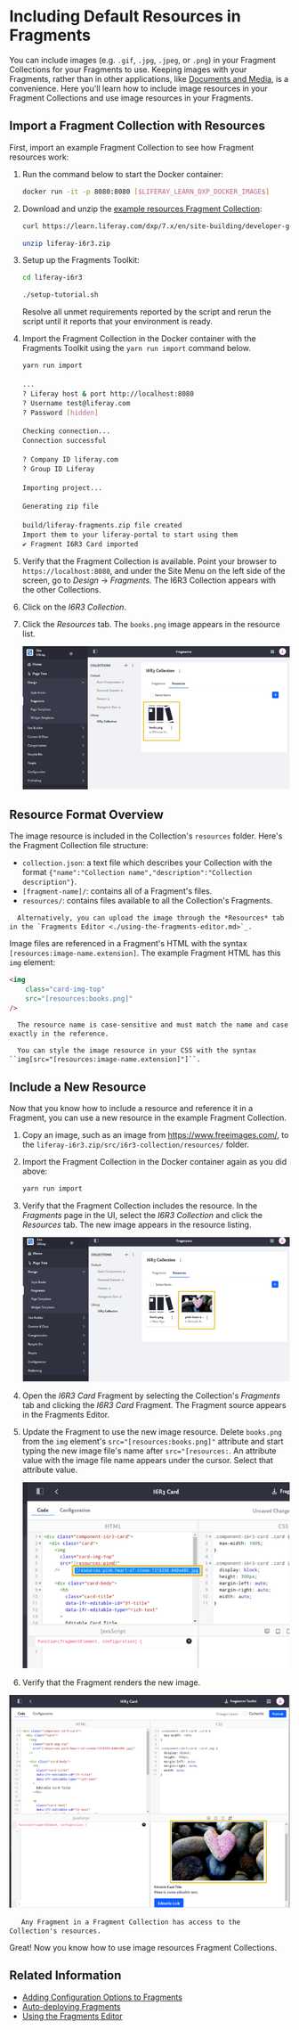 # Including Default Resources in Fragments

You can include images (e.g. `.gif`, `.jpg`, `.jpeg`, or `.png`) in your Fragment Collections for your Fragments to use. Keeping images with your Fragments, rather than in other applications, like [Documents and Media](../../../content-authoring-and-management/documents-and-media/sharing-documents-and-media.md), is a convenience. Here you'll learn how to include image resources in your Fragment Collections and use image resources in your Fragments.

## Import a Fragment Collection with Resources

First, import an example Fragment Collection to see how Fragment resources work:

1. Run the command below to start the Docker container:

    ```bash
    docker run -it -p 8080:8080 [$LIFERAY_LEARN_DXP_DOCKER_IMAGE$]
    ```

1. Download and unzip the [example resources Fragment Collection](https://learn.liferay.com/dxp/7.x/en/site-building/developer-guide/developing-page-fragments/liferay-i6r3.zip):

    ```bash
    curl https://learn.liferay.com/dxp/7.x/en/site-building/developer-guide/developing-page-fragments/liferay-i6r3.zip -O
    ```

    ```bash
    unzip liferay-i6r3.zip
    ```

1. Setup up the Fragments Toolkit:

    ```bash
    cd liferay-i6r3
    ```

    ```bash
    ./setup-tutorial.sh
    ```

    Resolve all unmet requirements reported by the script and rerun the script until it reports that your environment is ready.

1. Import the Fragment Collection in the Docker container with the Fragments Toolkit using the `yarn run import` command below. 

    ```bash
    yarn run import

    ...
    ? Liferay host & port http://localhost:8080
    ? Username test@liferay.com
    ? Password [hidden]

    Checking connection...
    Connection successful

    ? Company ID liferay.com
    ? Group ID Liferay

    Importing project...

    Generating zip file

    build/liferay-fragments.zip file created
    Import them to your liferay-portal to start using them
    ✔ Fragment I6R3 Card imported
    ```

1. Verify that the Fragment Collection is available. Point your browser to `https://localhost:8080`, and under the Site Menu on the left side of the screen, go to *Design* &rarr; *Fragments*. The I6R3 Collection appears with the other Collections.

1. Click on the *I6R3 Collection*.

1. Click the *Resources* tab. The `books.png` image appears in the resource list.

    ![The resource is available in the Collection.](./including-default-resources-with-fragments/images/01.png)

## Resource Format Overview

The image resource is included in the Collection's `resources` folder. Here's the Fragment Collection file structure:

* `collection.json`: a text file which describes your Collection with the format `{"name":"Collection name","description":"Collection description"}`.
* `[fragment-name]/`: contains all of a Fragment's files.
* `resources/`: contains files available to all the Collection's Fragments.

```tip::
  Alternatively, you can upload the image through the *Resources* tab in the `Fragments Editor <./using-the-fragments-editor.md>`_.
```

Image files are referenced in a Fragment's HTML with the syntax `[resources:image-name.extension]`. The example Fragment HTML has this `img` element:

```html
<img
    class="card-img-top"
    src="[resources:books.png]"
/>
```

```note::
  The resource name is case-sensitive and must match the name and case exactly in the reference.
```

```tip::
  You can style the image resource in your CSS with the syntax ``img[src="[resources:image-name.extension]"]``.
```

## Include a New Resource

Now that you know how to include a resource and reference it in a Fragment, you can use a new resource in the example Fragment Collection.

1. Copy an image, such as an image from <https://www.freeimages.com/>, to the `liferay-i6r3.zip/src/i6r3-collection/resources/` folder.

1. Import the Fragment Collection in the Docker container again as you did above:

    ```bash
    yarn run import
    ```

1. Verify that the Fragment Collection includes the resource. In the *Fragments* page in the UI, select the *I6R3 Collection* and click the *Resources* tab. The new image appears in the resource listing.

    ![The new image appears in the Collection's resource list.](./including-default-resources-with-fragments/images/02.png)

1. Open the *I6R3 Card* Fragment by selecting the Collection's *Fragments* tab and clicking the *I6R3 Card* Fragment. The Fragment source appears in the Fragments Editor.

1. Update the Fragment to use the new image resource. Delete `books.png` from the `img` element's `src="[resources:books.png]"` attribute and start typing the new image file's name after `src="[resources:`. An attribute value with the image file name appears under the cursor. Select that attribute value.

    ![The Fragments Editor lists the matching resources.](./including-default-resources-with-fragments/images/03.png)

1. Verify that the Fragment renders the new image.

![The Fragments includes the new image.](./including-default-resources-with-fragments/images/04.png)

```note::
   Any Fragment in a Fragment Collection has access to the Collection's resources.
```

Great! Now you know how to use image resources Fragment Collections.

## Related Information

* [Adding Configuration Options to Fragments](./adding-configuration-options-to-fragments.md)
* [Auto-deploying Fragments](./auto-deploying-fragments.md)
* [Using the Fragments Editor](./using-the-fragments-editor.md)
